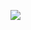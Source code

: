 <p align="left">
  <img src="https://api.boot.dev/v1/users/public/ee727853-7b6e-4b63-a6cc-bca995cd2cdc/thumbnail" >
</p>
